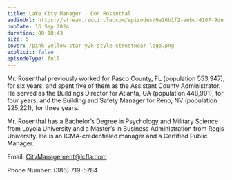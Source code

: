 ```yaml
---
title: Lake City Manager | Don Rosenthal
audioUrl: https://stream.redcircle.com/episodes/9a16b1f2-eebc-4167-9def-6a3eeee9addc/stream.mp3
pubDate: 16 Sep 2024
duration: 00:18:43
size: 5
cover: /pink-yellow-star-y2k-style-streetwear-logo.png
explicit: false
episodeType: full
---
```

Mr. Rosenthal previously worked for Pasco County, FL (population 553,947), for six years, and spent five of them as the Assistant County Administrator. He served as the Buildings Director for Atlanta, GA (population 448,901), for four years, and the Building and Safety Manager for Reno, NV (population 225,221), for three years.

Mr. Rosenthal has a Bachelor’s Degree in Psychology and Military Science from Loyola University and a Master’s in Business Administration from Regis University. He is an ICMA-credentialed manager and a Certified Public Manager.

Email: CityManagement@lcfla.com

Phone Number: (386) 719-5784